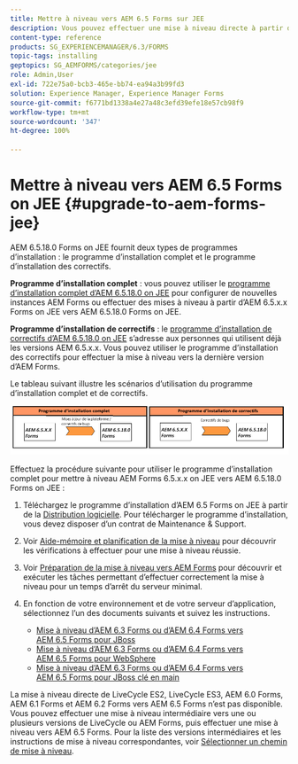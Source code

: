 ```yaml
---
title: Mettre à niveau vers AEM 6.5 Forms sur JEE
description: Vous pouvez effectuer une mise à niveau directe à partir d’AEM 6.1 Forms, AEM 6.2 Forms et LiveCycle ES4 SP1 vers AEM 6.3 Forms.
content-type: reference
products: SG_EXPERIENCEMANAGER/6.3/FORMS
topic-tags: installing
geptopics: SG_AEMFORMS/categories/jee
role: Admin,User
exl-id: 722e75a0-bcb3-465e-bb74-ea94a3b99fd3
solution: Experience Manager, Experience Manager Forms
source-git-commit: f6771bd1338a4e27a48c3efd39efe18e57cb98f9
workflow-type: tm+mt
source-wordcount: '347'
ht-degree: 100%

---
```


# Mettre à niveau vers AEM 6.5 Forms on JEE {#upgrade-to-aem-forms-jee}

AEM 6.5.18.0 Forms on JEE fournit deux types de programmes d’installation : le programme d’installation complet et le programme d’installation des correctifs.

**Programme d’installation complet** : vous pouvez utiliser le [programme d’installation complet d’AEM 6.5.18.0 on JEE](https://experienceleague.adobe.com/docs/experience-manager-release-information/aem-release-updates/forms-updates/aem-forms-releases.html?lang=fr) pour configurer de nouvelles instances AEM Forms ou effectuer des mises à niveau à partir d’AEM 6.5.x.x Forms on JEE vers AEM 6.5.18.0 Forms on JEE.

**Programme d’installation de correctifs** : le [programme d’installation de correctifs d’AEM 6.5.18.0 on JEE](https://experienceleague.adobe.com/docs/experience-manager-release-information/aem-release-updates/forms-updates/aem-forms-releases.html?lang=fr) s’adresse aux personnes qui utilisent déjà les versions AEM 6.5.x.x. Vous pouvez utiliser le programme d’installation des correctifs pour effectuer la mise à niveau vers la dernière version d’AEM Forms.

Le tableau suivant illustre les scénarios d’utilisation du programme d’installation complet et de correctifs.

![Scénario de programme d’installation complet et de correctifs](assets/full-and-patch-installer.png)

Effectuez la procédure suivante pour utiliser le programme d’installation complet pour mettre à niveau AEM Forms 6.5.x.x on JEE vers AEM 6.5.18.0 Forms on JEE :

1. Téléchargez le programme d’installation d’AEM 6.5 Forms on JEE à partir de la [Distribution logicielle](https://experience.adobe.com/#/downloads/content/software-distribution/en/aem.html). Pour télécharger le programme d’installation, vous devez disposer d’un contrat de Maintenance &amp; Support.
1. Voir [Aide-mémoire et planification de la mise à niveau](https://www.adobe.com/go/learn_aemforms_upgrade_checklist_65_fr) pour découvrir les vérifications à effectuer pour une mise à niveau réussie.
1. Voir [Préparation de la mise à niveau vers AEM Forms](https://www.adobe.com/go/learn_aemforms_prepareupgrade_65_fr) pour découvrir et exécuter les tâches permettant d’effectuer correctement la mise à niveau pour un temps d’arrêt du serveur minimal.
1. En fonction de votre environnement et de votre serveur d’application, sélectionnez l’un des documents suivants et suivez les instructions.

   * [Mise à niveau d’AEM 6.3 Forms ou d’AEM 6.4 Forms vers AEM 6.5 Forms pour JBoss](https://www.adobe.com/go/learn_aemforms_upgradeJBoss_65_fr)
   * [Mise à niveau d’AEM 6.3 Forms ou d’AEM 6.4 Forms vers AEM 6.5 Forms pour WebSphere](https://www.adobe.com/go/learn_aemforms_upgradeWebSphere_65_fr)
   * [Mise à niveau d’AEM 6.3 Forms ou d’AEM 6.4 Forms vers AEM 6.5 Forms pour JBoss clé en main](https://www.adobe.com/go/learn_aemforms_upgradeTurnkey_65_fr)

La mise à niveau directe de LiveCycle ES2, LiveCycle ES3, AEM 6.0 Forms, AEM 6.1 Forms et AEM 6.2 Forms vers AEM 6.5 Forms n’est pas disponible. Vous pouvez effectuer une mise à niveau intermédiaire vers une ou plusieurs versions de LiveCycle ou AEM Forms, puis effectuer une mise à niveau vers AEM 6.5 Forms. Pour la liste des versions intermédiaires et les instructions de mise à niveau correspondantes, voir [Sélectionner un chemin de mise à niveau](upgrade.md).
